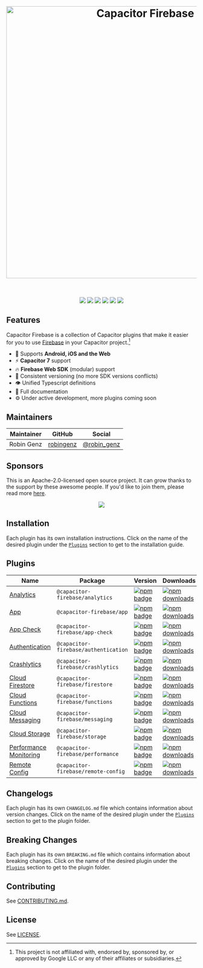 <br />
<div align="center">
  <h1>
    <img src="https://user-images.githubusercontent.com/13857929/161965231-b2c7f586-2ee8-4342-a71a-0532bb8b4c1f.png" alt="Capacitor Firebase" width="720" />
  </h1>
</div>
<br />
<p align="center">
  <a href="https://github.com/capawesome-team/capacitor-firebase"><img src="https://img.shields.io/maintenance/yes/2025?style=flat-square" /></a>
  <a href="https://github.com/capawesome-team/capacitor-firebase/actions/workflows/ci.yml"><img src="https://img.shields.io/github/actions/workflow/status/capawesome-team/capacitor-firebase/ci.yml?branch=main&style=flat-square" /></a>
  <a href="https://github.com/capawesome-team/capacitor-firebase"><img src="https://img.shields.io/github/license/capawesome-team/capacitor-firebase?style=flat-square" /></a>
  <a href="https://github.com/capawesome-team"><img src="https://img.shields.io/badge/part%20of-capawesome-%234f46e5?style=flat-square" /></a>
  <a href="https://turborepo.org/"><img src="https://img.shields.io/badge/maintained%20with-turborepo-%237f6ab2?style=flat-square" /></a>
  <a href="https://devlibrary.withgoogle.com/products/firebase/repos/robingenz-capacitor-firebase"><img src="https://img.shields.io/badge/part%20of-DevLibrary-9cf?color=4285F4&logoColor=4285F4&logo=google&style=flat-square" /></a>
</p>

## Features

Capacitor Firebase is a collection of Capacitor plugins that make it easier for you to use [Firebase](https://firebase.google.com/) in your Capacitor project.[^1]

- 🔋 Supports **Android, iOS and the Web**
- ⚡️ **Capacitor 7** support
- 🔥 **Firebase Web SDK** (modular) support
- 🦋 Consistent versioning (no more SDK versions conflicts)
- 👁 Unified Typescript definitions
- 📄 Full documentation
- ⚙️ Under active development, more plugins coming soon

## Maintainers

| Maintainer | GitHub                                    | Social                                        |
| ---------- | ----------------------------------------- | --------------------------------------------- |
| Robin Genz | [robingenz](https://github.com/robingenz) | [@robin_genz](https://twitter.com/robin_genz) |

## Sponsors

This is an Apache-2.0-licensed open source project.
It can grow thanks to the support by these awesome people.
If you'd like to join them, please read more [here](https://github.com/sponsors/capawesome-team).

<p align="center">
  <a href="https://cdn.jsdelivr.net/gh/capawesome-team/static/images/sponsors/sponsors.svg">
    <img src="https://cdn.jsdelivr.net/gh/capawesome-team/static/images/sponsors/sponsors.svg" />
  </a>
</p>

## Installation

Each plugin has its own installation instructions.
Click on the name of the desired plugin under the [`Plugins`](#plugins) section to get to the installation guide.

## Plugins

| Name                                             | Package                              | Version                                                                                                                                                             | Downloads                                                                                                                                                                |
| ------------------------------------------------ | ------------------------------------ | ------------------------------------------------------------------------------------------------------------------------------------------------------------------- | ------------------------------------------------------------------------------------------------------------------------------------------------------------------------ |
| [Analytics](./packages/analytics)                | `@capacitor-firebase/analytics`      | [![npm badge](https://img.shields.io/npm/v/@capacitor-firebase/analytics?style=flat-square)](https://www.npmjs.com/package/@capacitor-firebase/analytics)           | [![npm downloads](https://img.shields.io/npm/dw/@capacitor-firebase/analytics?style=flat-square)](https://www.npmjs.com/package/@capacitor-firebase/analytics)           |
| [App](./packages/app)                            | `@capacitor-firebase/app`            | [![npm badge](https://img.shields.io/npm/v/@capacitor-firebase/app?style=flat-square)](https://www.npmjs.com/package/@capacitor-firebase/app)                       | [![npm downloads](https://img.shields.io/npm/dw/@capacitor-firebase/app?style=flat-square)](https://www.npmjs.com/package/@capacitor-firebase/app)                       |
| [App Check](./packages/app-check)                | `@capacitor-firebase/app-check`      | [![npm badge](https://img.shields.io/npm/v/@capacitor-firebase/app-check?style=flat-square)](https://www.npmjs.com/package/@capacitor-firebase/app-check)           | [![npm downloads](https://img.shields.io/npm/dw/@capacitor-firebase/app-check?style=flat-square)](https://www.npmjs.com/package/@capacitor-firebase/app-check)           |
| [Authentication](./packages/authentication)      | `@capacitor-firebase/authentication` | [![npm badge](https://img.shields.io/npm/v/@capacitor-firebase/authentication?style=flat-square)](https://www.npmjs.com/package/@capacitor-firebase/authentication) | [![npm downloads](https://img.shields.io/npm/dw/@capacitor-firebase/authentication?style=flat-square)](https://www.npmjs.com/package/@capacitor-firebase/authentication) |
| [Crashlytics](./packages/crashlytics)            | `@capacitor-firebase/crashlytics`    | [![npm badge](https://img.shields.io/npm/v/@capacitor-firebase/crashlytics?style=flat-square)](https://www.npmjs.com/package/@capacitor-firebase/crashlytics)       | [![npm downloads](https://img.shields.io/npm/dw/@capacitor-firebase/crashlytics?style=flat-square)](https://www.npmjs.com/package/@capacitor-firebase/crashlytics)       |
| [Cloud Firestore](./packages/firestore)          | `@capacitor-firebase/firestore`      | [![npm badge](https://img.shields.io/npm/v/@capacitor-firebase/firestore?style=flat-square)](https://www.npmjs.com/package/@capacitor-firebase/firestore)           | [![npm downloads](https://img.shields.io/npm/dw/@capacitor-firebase/firestore?style=flat-square)](https://www.npmjs.com/package/@capacitor-firebase/firestore)           |
| [Cloud Functions](./packages/functions)          | `@capacitor-firebase/functions`      | [![npm badge](https://img.shields.io/npm/v/@capacitor-firebase/functions?style=flat-square)](https://www.npmjs.com/package/@capacitor-firebase/functions)           | [![npm downloads](https://img.shields.io/npm/dw/@capacitor-firebase/functions?style=flat-square)](https://www.npmjs.com/package/@capacitor-firebase/functions)           |
| [Cloud Messaging](./packages/messaging)          | `@capacitor-firebase/messaging`      | [![npm badge](https://img.shields.io/npm/v/@capacitor-firebase/messaging?style=flat-square)](https://www.npmjs.com/package/@capacitor-firebase/messaging)           | [![npm downloads](https://img.shields.io/npm/dw/@capacitor-firebase/messaging?style=flat-square)](https://www.npmjs.com/package/@capacitor-firebase/messaging)           |
| [Cloud Storage](./packages/storage)              | `@capacitor-firebase/storage`        | [![npm badge](https://img.shields.io/npm/v/@capacitor-firebase/storage?style=flat-square)](https://www.npmjs.com/package/@capacitor-firebase/storage)               | [![npm downloads](https://img.shields.io/npm/dw/@capacitor-firebase/storage?style=flat-square)](https://www.npmjs.com/package/@capacitor-firebase/storage)               |
| [Performance Monitoring](./packages/performance) | `@capacitor-firebase/performance`    | [![npm badge](https://img.shields.io/npm/v/@capacitor-firebase/performance?style=flat-square)](https://www.npmjs.com/package/@capacitor-firebase/performance)       | [![npm downloads](https://img.shields.io/npm/dw/@capacitor-firebase/performance?style=flat-square)](https://www.npmjs.com/package/@capacitor-firebase/performance)       |
| [Remote Config](./packages/remote-config)        | `@capacitor-firebase/remote-config`  | [![npm badge](https://img.shields.io/npm/v/@capacitor-firebase/remote-config?style=flat-square)](https://www.npmjs.com/package/@capacitor-firebase/remote-config)   | [![npm downloads](https://img.shields.io/npm/dw/@capacitor-firebase/remote-config?style=flat-square)](https://www.npmjs.com/package/@capacitor-firebase/remote-config)   |

## Changelogs

Each plugin has its own `CHANGELOG.md` file which contains information about version changes.
Click on the name of the desired plugin under the [`Plugins`](#plugins) section to get to the plugin folder.

## Breaking Changes

Each plugin has its own `BREAKING.md` file which contains information about breaking changes.
Click on the name of the desired plugin under the [`Plugins`](#plugins) section to get to the plugin folder.

## Contributing

See [CONTRIBUTING.md](./CONTRIBUTING.md).

## License

See [LICENSE](./LICENSE).

[^1]: This project is not affiliated with, endorsed by, sponsored by, or approved by Google LLC or any of their affiliates or subsidiaries.
